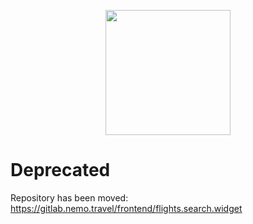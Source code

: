 <p align="center">
    <img width="200" src="http://mjolnir.com.ua/kcfinder/upload/images/logo.jpg">
</p>

# Deprecated
Repository has been moved: https://gitlab.nemo.travel/frontend/flights.search.widget
